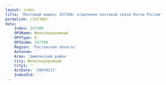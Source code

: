 ```yaml
---
layout: index
title: 'Почтовый индекс 347300: отделение почтовой связи Почты России'
permalink: /347300/
data:
    Index: 347300
    OPSName: Железнодорожный
    OPSType: О
    OPSSubm: 347399
    Region: 'Ростовская область'
    Autonom: ''
    Area: 'Цимлянский район'
    City: Железнодорожный
    City1: ''
    ActDate: '20070213'
    IndexOld: ''
---
```

